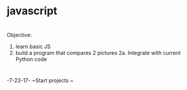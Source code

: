 # javascript
#

Objective:
  1. learn basic JS
  2. build a program that compares 2 pictures
    2a. Integrate with current Python code
#

-7-23-17-
~Start projects
~
